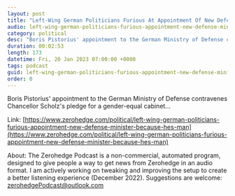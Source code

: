 ```yaml
---
layout: post
title: "Left-Wing German Politicians Furious At Appointment Of New Defense Minister... Because He's A Man"
audio: left-wing-german-politicians-furious-appointment-new-defense-minister-because-hes-man-0
category: political
desc: "Boris Pistorius' appointment to the German Ministry of Defense contravenes Chancellor Scholz's pledge for a gender-equal cabinet..."
duration: 00:02:53
length: 173
datetime: Fri, 20 Jan 2023 07:00:00 +0000
tags: podcast
guid: left-wing-german-politicians-furious-appointment-new-defense-minister-because-hes-man-0
order: 0
---
```

Boris Pistorius' appointment to the German Ministry of Defense contravenes Chancellor Scholz's pledge for a gender-equal cabinet...

Link: [https://www.zerohedge.com/political/left-wing-german-politicians-furious-appointment-new-defense-minister-because-hes-man](https://www.zerohedge.com/political/left-wing-german-politicians-furious-appointment-new-defense-minister-because-hes-man)

About: The Zerohedge Podcast is a non-commercial, automated program, designed to give people a way to get news from Zerohedge in an audio format.  I am actively working on tweaking and improving the setup to create a better listening experience (December 2022).  Suggestions are welcome: [zerohedgePodcast@outlook.com](mailto:zerohedgePodcast@outlook.com)